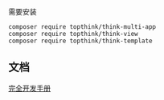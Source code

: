 需要安装
~~~
composer require topthink/think-multi-app
composer require topthink/think-view
composer require topthink/think-template
~~~
## 文档

[完全开发手册](https://www.kancloud.cn/manual/thinkphp6_0/content)
